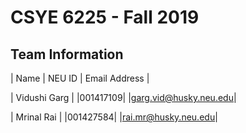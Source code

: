 # CSYE 6225 - Fall 2019

## Team Information

| Name | NEU ID | Email Address |

| Vidushi Garg           | |001417109| |garg.vid@husky.neu.edu|

| Mrinal Rai             | |001427584| |rai.mr@husky.neu.edu|



